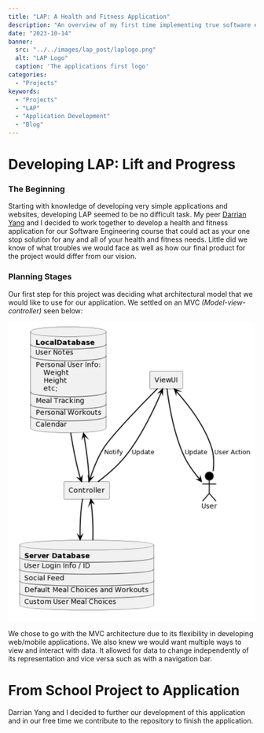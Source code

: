```yaml
---
title: "LAP: A Health and Fitness Application"
description: "An overview of my first time implementing true software engineering practices."
date: "2023-10-14"
banner:
  src: "../../images/lap_post/laplogo.png"
  alt: "LAP Logo"
  caption: 'The applications first logo'
categories:
  - "Projects"
keywords:
  - "Projects"
  - "LAP"
  - "Application Development"
  - "Blog"
---
```


# Developing LAP: Lift and Progress


### The Beginning

Starting with knowledge of developing very simple applications and websites, developing LAP seemed to be no difficult task. My peer [Darrian Yang](https://darrianyang.com) and I decided to work together to develop a health and fitness application for our Software Engineering course that could act as your one stop solution for any and all of your health and fitness needs. Little did we know of what troubles we would face as well as how our final product for the project would differ from our vision.

### Planning Stages

Our first step for this project was deciding what architectural model that we would like to use for our application. We settled on an MVC *(Model-view-controller)* seen below:

![MVC Diagram](../../images/lap_post/MVC.png)

We chose to go with the MVC architecture due to its flexibility in developing web/mobile applications. We also knew we would want multiple ways to view and interact with data. It allowed for data to change independently of its representation and vice versa such as with a navigation bar.



# From School Project to Application

Darrian Yang and I decided to further our development of this application and in our free time we contribute to the repository to finish the application.